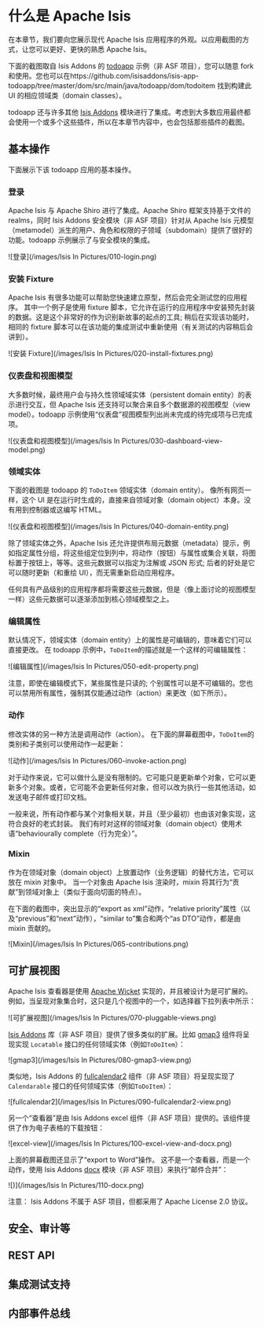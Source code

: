 # 什么是 Apache Isis

在本章节，我们要向您展示现代 Apache Isis 应用程序的外观。以应用截图的方式，让您可以更好、更快的熟悉 Apache Isis。

下面的截图取自 Isis Addons 的 [todoapp](http://github.com/isisaddons/isis-app-todoapp) 示例（非 ASF 项目），您可以随意 fork 和使用。您也可以在https://github.com/isisaddons/isis-app-todoapp/tree/master/dom/src/main/java/todoapp/dom/todoitem 找到构建此 UI 的相应领域类（domain classes）。

todoapp 还与许多其他 [Isis Addons](http://www.isisaddons.org/) 模块进行了集成。考虑到大多数应用最终都会使用一个或多个这些插件，所以在本章节内容中，也会包括那些插件的截图。

## 基本操作

下面展示下该 todoapp 应用的基本操作。

### 登录

Apache Isis 与 Apache Shiro 进行了集成。Apache Shiro 框架支持基于文件的realms，同时 Isis Addons 安全模块（非 ASF 项目）针对从 Apache Isis 元模型（metamodel）派生的用户、角色和权限的子领域（subdomain）提供了很好的功能。todoapp 示例展示了与安全模块的集成。

![登录](/images/Isis In Pictures/010-login.png)

### 安装 Fixture

Apache Isis 有很多功能可以帮助您快速建立原型，然后会完全测试您的应用程序。 其中一个例子是使用 fixture 脚本，它允许在运行的应用程序中安装预先封装的数据。这是这个非常好的作为识别新故事的起点的工具; 稍后在实现该功能时，相同的 fixture 脚本可以在该功能的集成测试中重新使用（有关测试的内容稍后会讲到）。

![安装 Fixture](/images/Isis In Pictures/020-install-fixtures.png)


### 仪表盘和视图模型

大多数时候，最终用户会与持久性领域域实体（persistent domain entity）的表示进行交互，但 Apache Isis 还支持可以聚合来自多个数据源的视图模型（view model）。todoapp 示例使用“仪表盘”视图模型列出尚未完成的待完成项与已完成项。

![仪表盘和视图模型](/images/Isis In Pictures/030-dashboard-view-model.png)


### 领域实体

下面的截图是 todoapp 的 `ToDoItem` 领域实体（domain entity）。 像所有网页一样，这个 UI 是在运行时生成的，直接来自领域对象（domain object）本身。没有用到控制器或这编写 HTML。

![仪表盘和视图模型](/images/Isis In Pictures/040-domain-entity.png)

除了领域实体之外，Apache Isis 还允许提供布局元数据（metadata）提示，例如指定属性分组，将这些组定位到列中，将动作（按钮）与属性或集合关联，将图标置于按钮上，等等。这些元数据可以指定为注解或 JSON 形式; 后者的好处是它可以随时更新（和重绘 UI），而无需重新启动应用程序。

任何具有产品级别的应用程序都将需要这些元数据，但是（像上面讨论的视图模型一样）这些元数据可以逐渐添加到核心领域模型之上。

### 编辑属性

默认情况下，领域实体（domain entity）上的属性是可编辑的，意味着它们可以直接更改。 在 todoapp 示例中，`ToDoItem`的描述就是一个这样的可编辑属性：

![编辑属性](/images/Isis In Pictures/050-edit-property.png)

注意，即使在编辑模式下，某些属性是只读的; 个别属性可以是不可编辑的。您也可以禁用所有属性，强制其仅能通过动作（action）来更改（如下所示）。

### 动作

修改实体的另一种方法是调用动作（action）。 在下面的屏幕截图中，`ToDoItem`的类别和子类别可以使用动作一起更新：

![动作](/images/Isis In Pictures/060-invoke-action.png)

对于动作来说，它可以做什么是没有限制的。它可能只是更新单个对象，它可以更新多个对象。或者，它可能不会更新任何对象，但可以改为执行一些其他活动，如发送电子邮件或打印文档。

一般来说，所有动作都与某个对象相关联，并且（至少最初）也由该对象实现，这符合良好的老式封装。 我们有时对这样的领域对象（domain object）使用术语“behaviourally complete（行为完全）”。


### Mixin

作为在领域对象（domain object）上放置动作（业务逻辑）的替代方法，它可以放在 mixin 对象中。 当一个对象由 Apache Isis 渲染时，mixin 将其行为“贡献”到领域对象上（类似于面向切面的特点）。

在下面的截图中，突出显示的“export as xml”动作，“relative priority”属性（以及“previous”和“next”动作），“similar to”集合和两个“as DTO”动作，都是由 mixin 贡献的。

![Mixin](/images/Isis In Pictures/065-contributions.png)

## 可扩展视图

Apache Isis 查看器是使用 [Apache Wicket](http://wicket.apache.org/) 实现的，并且被设计为是可扩展的。例如，当呈现对象集合时，这只是几个视图中的一个，如选择器下拉列表中所示：

![可扩展视图](/images/Isis In Pictures/070-pluggable-views.png)


[Isis Addons](http://isisaddons.org/) 库（非 ASF 项目）提供了很多类似的扩展。比如 [gmap3](https://github.com/isisaddons/isis-wicket-gmap3) 组件将呈现实现 `Locatable` 接口的任何领域实体（例如`ToDoItem`）：

![gmap3](/images/Isis In Pictures/080-gmap3-view.png)

类似地，Isis Addons 的 [fullcalendar2](http://isis.apache.org/images//isis-in-pictures/090-fullcalendar2-view.png) 组件（非 ASF 项目）将呈现实现了 `Calendarable` 接口的任何领域实体（例如`ToDoItem`）：

![fullcalendar2](/images/Isis In Pictures/090-fullcalendar2-view.png)

另一个“查看器”是由 Isis Addons excel 组件（非 ASF 项目）提供的。该组件提供了作为电子表格的下载按钮：

![excel-view](/images/Isis In Pictures/100-excel-view-and-docx.png)


上面的屏幕截图还显示了“export to Word”操作。 这不是一个查看器，而是一个动作，使用 Isis Addons [docx](https://github.com/isisaddons/isis-module-docx) 模块（非 ASF 项目）来执行“邮件合并”：

![)](/images/Isis In Pictures/110-docx.png)

注意： Isis Addons 不属于 ASF 项目，但都采用了 Apache License 2.0 协议。

## 安全、审计等

## REST API
## 集成测试支持
## 内部事件总线
